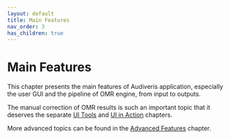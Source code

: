 ```yaml
---
layout: default
title: Main Features
nav_order: 3
has_children: true
---
```

# Main Features

This chapter presents the main features of Audiveris application, especially the user GUI and the
pipeline of OMR engine, from input to outputs.

The manual correction of OMR results is such an important topic that it deserves the separate
[UI Tools](../ui_tools/README.md) and [UI in Action](../edition/README.md) chapters.

More advanced topics can be found in the [Advanced Features](../advanced/README.md) chapter.
